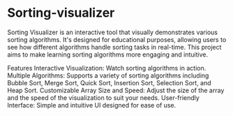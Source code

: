 # Sorting-visualizer
Sorting Visualizer is an interactive tool that visually demonstrates various sorting algorithms. It's designed for educational purposes, allowing users to see how different algorithms handle sorting tasks in real-time. This project aims to make learning sorting algorithms more engaging and intuitive.

Features
Interactive Visualization: Watch sorting algorithms in action.
Multiple Algorithms: Supports a variety of sorting algorithms including Bubble Sort, Merge Sort, Quick Sort, Insertion Sort, Selection Sort, and Heap Sort.
Customizable Array Size and Speed: Adjust the size of the array and the speed of the visualization to suit your needs.
User-friendly Interface: Simple and intuitive UI designed for ease of use.
